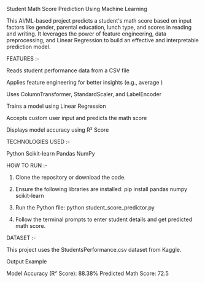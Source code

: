 Student Math Score Prediction Using Machine Learning

This AI/ML-based project predicts a student's math score based on input factors like gender, parental education, lunch type, and scores in reading and writing. It leverages the power of feature engineering, data preprocessing, and Linear Regression to build an effective and interpretable prediction model.

FEATURES :-

Reads student performance data from a CSV file

Applies feature engineering for better insights (e.g., average )

Uses ColumnTransformer, StandardScaler, and LabelEncoder

Trains a model using Linear Regression

Accepts custom user input and predicts the math score

Displays model accuracy using R² Score

TECHNOLOGIES USED :-

Python
Scikit-learn
Pandas
NumPy

HOW TO RUN :-

1. Clone the repository or download the code.

2. Ensure the following libraries are installed:
                                               pip install pandas numpy scikit-learn
3. Run the Python file:
                       python student_score_predictor.py

4. Follow the terminal prompts to enter student details and get predicted math score.

DATASET :-

This project uses the StudentsPerformance.csv dataset from Kaggle.

Output Example

Model Accuracy (R² Score): 88.38%
Predicted Math Score: 72.5
